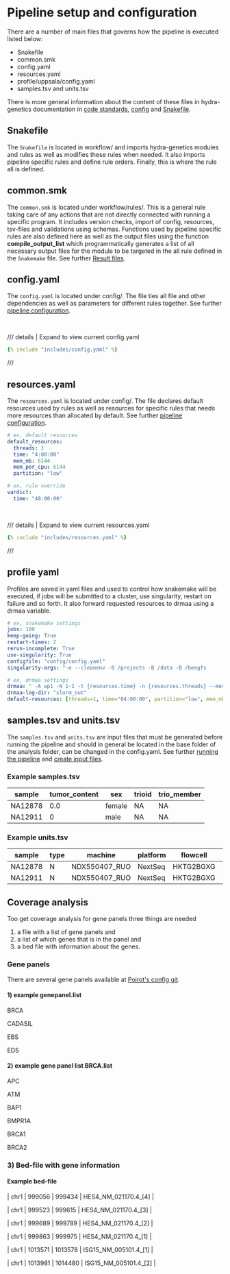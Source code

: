# Pipeline setup and configuration
There are a number of main files that governs how the pipeline is executed listed below:

* Snakefile
* common.smk
* config.yaml
* resources.yaml
* profile/uppsala/config.yaml
* samples.tsv and units.tsv

There is more general information about the content of these files in hydra-genetics documentation in [code standards](https://hydra-genetics.readthedocs.io/en/latest/development/standards/), [config](https://hydra-genetics.readthedocs.io/en/latest/development/standards/#config) and [Snakefile](https://hydra-genetics.readthedocs.io/en/latest/make_pipeline/import/).

## Snakefile
The `Snakefile` is located in workflow/ and imports hydra-genetics modules and rules as well as modifies these rules when needed. It also imports pipeline specific rules and define rule orders. Finally, this is where the rule all is defined.

## common.smk
The `common.smk` is located under workflow/rules/. This is a general rule taking care of any actions that are not directly connected with running a specific program. It includes version checks, import of config, resources, tsv-files and validations using schemas. Functions used by pipeline specific rules are also defined here as well as the output files using the function **compile_output_list** which programmatically generates a list of all necessary output files for the module to be targeted in the all rule defined in the `Snakemake` file. See further [Result files](https://hydra-genetics.readthedocs.io/en/latest/make_pipeline/results/).

## config.yaml
The `config.yaml` is located under config/. The file ties all file and other dependencies as well as parameters for different rules together.
See further [pipeline configuration](https://hydra-genetics.readthedocs.io/en/latest/make_pipeline/config/).

<br />

/// details | Expand to view current config.yaml
```yaml
{% include "includes/config.yaml" %}
```
///


## resources.yaml
The `resources.yaml` is located under config/. The file declares default resources used by rules as well as resources for specific rules that needs more resources than allocated by default. See further [pipeline configuration](https://hydra-genetics.readthedocs.io/en/latest/make_pipeline/config/).

```yaml
# ex, default resources
default_resources:
  threads: 1
  time: "4:00:00"
  mem_mb: 6144
  mem_per_cpu: 6144
  partition: "low"

# ex, rule override
vardict:
  time: "48:00:00"
```

<br />

/// details | Expand to view current resources.yaml
```yaml
{% include "includes/resources.yaml" %}
```
///

## profile yaml
Profiles are saved in yaml files and used to control how snakemake will be executed, if jobs will be submitted
to a cluster, use singularity, restart on failure and so forth. It also forward requested resources to drmaa using
a drmaa variable.

```yaml
# ex, snakemake settings
jobs: 100
keep-going: True
restart-times: 2
rerun-incomplete: True
use-singularity: True
configfile: "config/config.yaml"
singularity-args: "-e --cleanenv -B /projects -B /data -B /beegfs
```

```yaml
# ex, drmaa settings
drmaa: " -A wp1 -N 1-1 -t {resources.time} -n {resources.threads} --mem={resources.mem_mb} --mem-per-cpu={resources.mem_per_cpu} --mem-per-cpu={resources.mem_per_cpu} --partition={resources.partition} -J {rule} -e slurm_out/{rule}_%j.err -o slurm_out/{rule}_%j.out"
drmaa-log-dir: "slurm_out"
default-resources: [threads=1, time="04:00:00", partition="low", mem_mb="3074", mem_per_cpu="3074"]
```

## samples.tsv and units.tsv
The `samples.tsv` and `units.tsv` are input files that must be generated before running the pipeline and should in general be located in the base folder of the analysis folder, can be changed in the config.yaml. See further [running the pipeline](running.md) and [create input files](https://hydra-genetics.readthedocs.io/en/latest/run_pipeline/create_sample_files/).

### Example samples.tsv

| sample | tumor_content | sex	| trioid	| trio_member	|
|-|-| -	| -	| -	|
| NA12878	| 0.0	| female	| NA	| NA	|
| NA12911	| 0	| male	| NA	| NA	|

### Example units.tsv

| sample | type | machine | platform | flowcell | lane | barcode | fastq1 | fastq2 | adapter |
|-|-|-|-|-|-|-|-|-|-|
| NA12878	| N	| NDX550407_RUO	| NextSeq	| HKTG2BGXG	| L001 | ACGGAACA+ACGAGAAC | fastq/NA12878_fastq1.fastq.gz | fastq/NA12878_fastq2.fastq.gz | ACGT,ACGT |
| NA12911	| N	| NDX550407_RUO	| NextSeq	| HKTG2BGXG	| L001 | TCGGAACT+TCGAGAAT | fastq/NA12911_fastq1.fastq.gz | fastq/NA12911_fastq2.fastq.gz | ACGT,ACGT |


## Coverage analysis
Too get coverage analysis for gene panels three things are needed 
  1) a file with a list of gene panels and 
  2) a list of which genes that is in the panel and 
  3) a bed file with information about the genes.

### Gene panels
There are several gene panels available at [Poirot's config git](https://github.com/clinical-genomics-uppsala/poirot_config/tree/main/config/gene_panels).

#### 1) example genepanel.list
BRCA

CADASIL

EBS

EDS

#### 2) example gene panel list BRCA.list
APC

ATM

BAP1

BMPR1A

BRCA1

BRCA2

### 3) Bed-file with gene information

#### Example bed-file

| chr1 | 999056   | 999434 	| HES4_NM_021170.4_[4]	|

| chr1 | 999523   | 999615	| HES4_NM_021170.4_[3]	|

| chr1 | 999689   | 999789	| HES4_NM_021170.4_[2]	|

| chr1 | 999863   | 999975	| HES4_NM_021170.4_[1]	|

| chr1 | 1013571  | 1013578	| ISG15_NM_005101.4_[1]	|

| chr1 | 1013981  | 1014480	| ISG15_NM_005101.4_[2]	|

<br />
